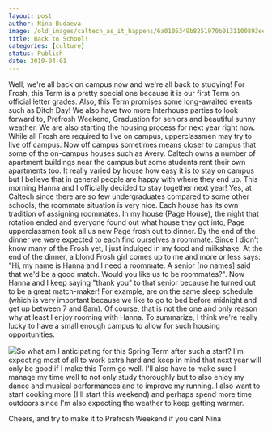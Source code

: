 ```yaml
---
layout: post
author: Nina Budaeva
image: /old_images/caltech_as_it_happens/6a0105349b8251970b0131100893ee970c.jpg
title: Back to School!
categories: [culture]
status: Publish
date: 2010-04-01
---
```


Well, we're all back on campus now and we're all back to studying! For Frosh, this Term is a pretty special one because it is our first Term on official letter grades. Also, this Term promises some long-awaited events such as Ditch Day! We also have two more Interhouse parties to look forward to, Prefrosh Weekend, Graduation for seniors and beautiful sunny weather. 
We are also starting the housing process for next year right now. While all Frosh are required to live on campus, upperclassmen may try to live off campus. Now off campus sometimes means closer to campus that some of the on-campus houses such as Avery. Caltech owns a number of apartment buildings near the campus but some students rent their own apartments too. It really varied by house how easy it is to stay on campus but I believe that in general people are happy with where they end up. This morning Hanna and I officially decided to stay together next year! Yes, at Caltech since there are so few undergraduates compared to some other schools, the roommate situation is very nice. Each house has its own tradition of assigning roommates. In my house (Page House), the night that rotation ended and everyone found out what house they got into, Page upperclassmen took all us new Page frosh out to dinner. By the end of the dinner we were expected to each find ourselves a roommate. Since I didn't know many of the Frosh yet, I just indulged in my food and milkshake. At the end of the dinner, a blond Frosh girl comes up to me and more or less says: "Hi, my name is Hanna and I need a roommate. A senior [no names] said that we'd be a good match. Would you like us to be roommates?". Now Hanna and I keep saying "thank you" to that senior because he turned out to be a great match-maker! For example, are on the same sleep schedule (which is very important because we like to go to bed before midnight and get up between 7 and 8am). Of course, that is not the one and only reason why at least I enjoy rooming with Hanna. To summarize, I think we're really lucky to have a small enough campus to allow for such housing opportunities.


![](/old_images/caltech_as_it_happens/6a0105349b8251970b013110089907970c.jpg)So what am I anticipating for this Spring Term after such a start? I'm expecting most of all to work extra hard and keep in mind that next year will only be good if I make this Term go well. I'll also have to make sure I manage my time well to not only study thoroughly but to also enjoy my dance and musical performances and to improve my running. I also want to start cooking more (I'll start this weekend) and perhaps spend more time outdoors since I'm also expecting the weather to keep getting warmer.

Cheers, and try to make it to Prefrosh Weekend if you can!
Nina
